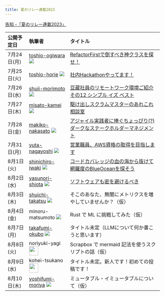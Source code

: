 ```yaml
---
title: 夏のリレー連載2023
---
```


[告知 -「夏のリレー連載2023」](/blogs/2023/07/19/announce-summer-relay/)

| 公開予定日 | 執筆者 | タイトル |
|:-------|:-------|:---------|
| 7月24日(月) | [toshio-ogiwara](/authors/toshio-ogiwara/) <img src="https://github.com/ogiwarat.png?size=30" /> | [RefactorFirstで倒すべき神クラスを探せ！](/blogs/2023/07/24/refactorfirst/) |
| 7月25日(火) | [toshio-horie](/authors/toshio-horie/) <img src="https://github.com/toshio-horie.png?size=30" /> | [社内Hackathonやってます！](/blogs/2023/07/25/hackathon/) |
| 7月26日(水) | [shuji-morimoto](/authors/shuji-morimoto) <img src="https://github.com/shuji-morimoto.png?size=30" />| [豆蔵社員のリモートワーク環境ご紹介 その12 シンプル イズ ベスト](/blogs/2023/07/26/remote-env012/) |
| 7月27日(木) | [misato-kamei](/authors/misato-kamei) <img src="https://github.com/misato-kamei.png?size=30" /> | [駆け出しスクラムマスターのあれこれ相談室](/blogs/2023/07/27/consultation-for-fledgling-scrum-masters/) |
| 7月28日(金) | [makiko-nakasato](/authors/makiko-nakasato/) <img src="https://github.com/makiko-nakasato.png?size=30" />| [アジャイル実践者に捧ぐちょっぴり(?)ダークなステークホルダーマネジメント](/blogs/2023/07/28/stakeholder/) |
| 7月31日(月) | [yuta-nagayoshi](/authors/yuta-nagayoshi/) <img src="https://github.com/mame-nagayoshi.png?size=30" /> | [営業職員、AWS資格の取得を目指します](/blogs/2023/07/31/sales-staff-aws/) |
| 8月1日(火) | [shinichiro-iwaki](/authors/shinichiro-iwaki/) <img src="https://github.com/shinichiro-iwaki.png?size=30" /> | [コードカバレッジの血の海から抜けて網羅度のBlueOceanを探そう](/blogs/2023/08/01/coverage-pattern/) |
| 8月2日(水) | [yasunori-shiota](/auhors/yasunori-shiota/) <img src="https://github.com/shiota.png?size=30" />| [ソフトウェアも密を避けるべき](/blogs/2023/08/02/software-coupling/) |
| 8月3日(木) | [shuichi-takatsu](/authors/shuichi-takatsu/) <img src="https://github.com/shuichi-takatsu.png?size=30" /> | そこのあなた、無闇にメトリクスを増やしていませんか？（仮） |
| 8月4日(金) | minoru-matsumoto <img src="https://github.com/minosys3.png?size=30" /> | Rust で ML に挑戦してみた（仮） |
| 8月7日(月) | [takafumi-okubo](/authors/takafumi-okubo/) <img src="https://github.com/TakOkubo.png?size=30" /> | タイトル未定（LLMについて何か書こうと思います） |
| 8月8日(火) | noriyuki-yagi <img src="https://github.com/NoriyukiYagi.png?size=30" width="30" height="30" /> | Scrapbox で mermaid 記法を使うスクリプトの話（仮） |
| 8月9日(水) | kohei-tsukano <img src="https://github.com/KoheiTsukano.png?size=30" width="30" height="30" /> | タイトル未定。新人です！初めての投稿です！ |
| 8月10日(木) | [yoshifumi-moriya](/authors/yoshifumi-moriya) <img src="https://github.com/morya-530.png?size=30" /> | ミュータブル・イミュータブルについて（仮） |

